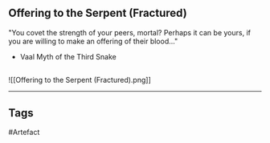 ## Offering to the Serpent (Fractured)
"You covet the strength of your peers, mortal?
Perhaps it can be yours, if you are willing to make an offering of their blood..."
- Vaal Myth of the Third Snake
## 
![[Offering to the Serpent (Fractured).png]]

---
## Tags
#Artefact
